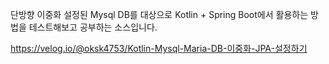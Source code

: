 단방향 이중화 설정된 Mysql DB를 대상으로 Kotlin + Spring Boot에서 활용하는 방법을 테스트해보고 공부하는 소스입니다.

https://velog.io/@oksk4753/Kotlin-Mysql-Maria-DB-이중화-JPA-설정하기
